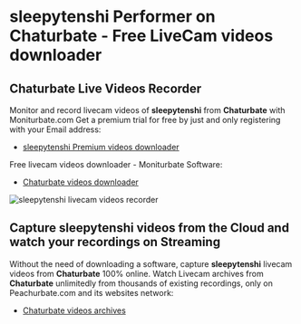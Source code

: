 # sleepytenshi Performer on Chaturbate - Free LiveCam videos downloader

## Chaturbate Live Videos Recorder

Monitor and record livecam videos of **sleepytenshi** from **Chaturbate** with Moniturbate.com
Get a premium trial for free by just and only registering with your Email address:
* [sleepytenshi Premium videos downloader](https://moniturbate.com/request-demo-licence-key.html)

Free livecam videos downloader - Moniturbate Software:
* [Chaturbate videos downloader](https://moniturbate.com/moniturbate-download-software.html)

![sleepytenshi livecam videos recorder](https://peachurnet.com/templates/moniturbate-software.png)


## Capture sleepytenshi videos from the Cloud and watch your recordings on Streaming

Without the need of downloading a software, capture **sleepytenshi** livecam videos from **Chaturbate** 100% online.
Watch Livecam archives from **Chaturbate** unlimitedly from thousands of existing recordings, only on Peachurbate.com and its websites network:
* [Chaturbate videos archives](https://peachurnet.com/)